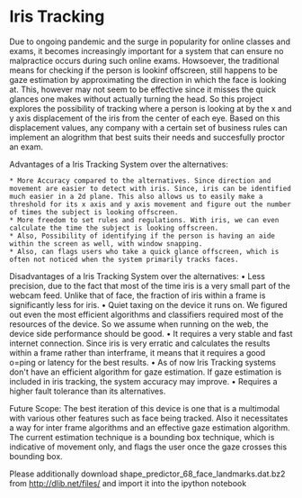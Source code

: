 # Iris Tracking

Due to ongoing pandemic and the surge in popularity for online classes and exams, it becomes increasingly important for a system that can ensure no malpractice occurs during such online exams.
Howsoever, the traditional means for checking if the person is lookinf offscreen,  still happens to be gaze estimation by approximating the direction in which the face is looking at. This, however may not seem to be effective since it misses the quick glances one makes without actually turning the head.
So this project explores the possibility of tracking where a person is looking at by the x and y axis displacement of the iris from the center of each eye. Based on this displacement values, any company with a certain set of business rules can implement an alogrithm that best suits their needs and succesfully proctor an exam.

Advantages of a Iris Tracking System over the alternatives:

    * More Accuracy compared to the alternatives. Since direction and movement are easier to detect with iris. Since, iris can be identified much easier in a 2d plane. This also allows us to easily make a threshold for its x axis and y axis movement and figure out the number of times the subject is looking offscreen.
    * More freedom to set rules and regulations. With iris, we can even calculate the time the subject is looking offscreen.
    * Also, Possibility of identifying if the person is having an aide within the screen as well, with window snapping.
    * Also, can flags users who take a quick glance offscreen, which is often not noticed when the system primarily tracks faces.

Disadvantages of a Iris Tracking System over the alternatives:
    • Less precision, due to the fact that most of the time iris is a very small part of the webcam feed. Unlike that of face, the fraction of iris within a frame is significantly less for iris.
    • Quiet taxing on the device it runs on. We figured out even the most efficient algorithms and classifiers required most of the resources of the device. So we assume when running on the web, the device side performance should be good.
    • It requires a very stable and fast internet connection. Since iris is very erratic and calculates the results within a frame rather than interframe, it means that it requires a good o=ping or latency for the best results.
    • As of now Iris Tracking systems don't have an efficient algorithm for gaze estimation. If gaze estimation is included in iris tracking, the system accuracy may improve.
    • Requires a higher fault tolerance than its alternatives.

Future Scope:
	The best iteration of this device is one that is a multimodal with various other features such as face being tracked. Also it necessitates a way for inter frame algorithms and an effective gaze estimation algorithm. The current estimation technique is a bounding box technique, which is indicative of movement only, and flags the user once the gaze crosses this bounding box.

Please additionally download shape_predictor_68_face_landmarks.dat.bz2 from http://dlib.net/files/ and import it into the ipython notebook
